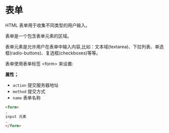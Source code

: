 # 表单

HTML 表单用于收集不同类型的用户输入。

表单是一个包含表单元素的区域。

表单元素是允许用户在表单中输入内容,比如：文本域(textarea)、下拉列表、单选框(radio-buttons)、复选框(checkboxes)等等。

表单使用表单标签 \<form> 来设置:

**属性；**

- `action` 提交服务器地址
- `method` 提交方式
- `name`  表单名称

```html
<form>
.
input 元素
.
</form>
```




